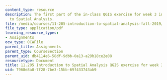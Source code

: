 ```yaml
---
content_type: resource
description: The first part of the in-class QGIS exercise for week 3 in 11.205 Introduction
  to Spatial Analysis.
file: /media/courses/11-205-introduction-to-spatial-analysis-fall-2019/7968e8a07f287be315bb69f433743ab9_11.205f19_week_3_qgis_part1.pdf
file_type: application/pdf
learning_resource_types:
- Assignments
ocw_type: OCWFile
parent_title: Assignments
parent_type: CourseSection
parent_uid: db4114e6-58df-9dbb-0a13-a29b18ce2e08
resourcetype: Document
title: 11.205 Introduction to Spatial Analysis QGIS exercise for week 3 - part 1
uid: 7968e8a0-7f28-7be3-15bb-69f433743ab9
---
```

